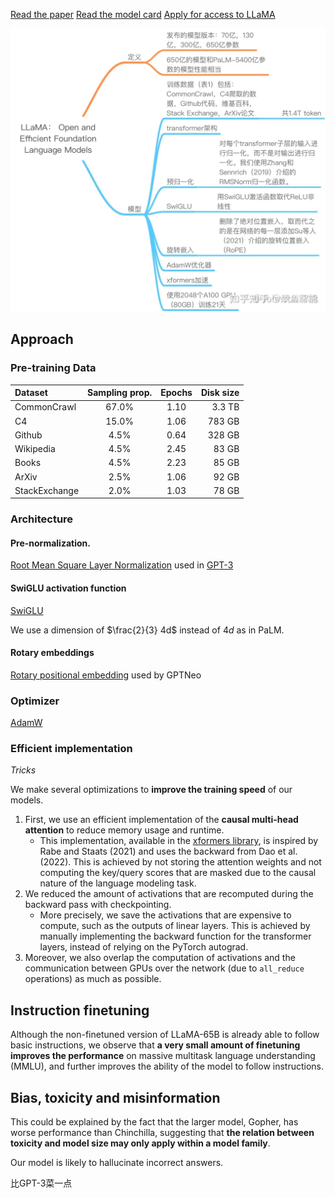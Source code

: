 
[Read the paper](https://arxiv.org/abs/2302.13971)
[Read the model card](https://github.com/facebookresearch/llama/blob/main/MODEL_CARD.md)
[Apply for access to LLaMA](https://docs.google.com/forms/d/e/1FAIpQLSfqNECQnMkycAp2jP4Z9TFX0cGR4uf7b_fBxjY_OjhJILlKGA/viewform)

![600](Attachments/4.%20Artificial%20intelligence/2.%20Approaches/Artificial%20neural%20network/Transformer/Large%20language%20model/Models/LLaMA/IMG-20240330011953465.png)

## Approach

### Pre-training Data

| Dataset | Sampling prop. | Epochs | Disk size |
| :--- | :---: | :---: | ---: |
| CommonCrawl | 67.0% | 1.10 | 3.3 TB |
| C4 | 15.0% | 1.06 | 783 GB |
| Github | 4.5% | 0.64 | 328 GB |
| Wikipedia | 4.5% | 2.45 | 83 GB |
| Books | 4.5% | 2.23 | 85 GB |
| ArXiv | 2.5% | 1.06 | 92 GB |
| StackExchange | 2.0% | 1.03 | 78 GB |

### Architecture

#### Pre-normalization.

[Root Mean Square Layer Normalization](4.%20Artificial%20intelligence/2.%20Approaches/Artificial%20neural%20network/Normalization.md#Root%20Mean%20Square%20Layer%20Normalization) used in [GPT-3](4.%20Artificial%20intelligence/2.%20Approaches/Artificial%20neural%20network/Transformer/Large%20language%20model/Models/GPT/GPT-123.md)

#### SwiGLU activation function

[SwiGLU](4.%20Artificial%20intelligence/2.%20Approaches/Artificial%20neural%20network/Activation%20function.md#SwiGLU)

We use a dimension of $\frac{2}{3} 4d$ instead of $4d$ as in PaLM.

#### Rotary embeddings

[Rotary positional embedding](4.%20Artificial%20intelligence/2.%20Approaches/Artificial%20neural%20network/Transformer/Position%20embedding.md#Rotary%20positional%20embedding) used by GPTNeo

### Optimizer

[AdamW](2.%20Approaches/Artificial%20neural%20network/Optimizer.md#AdamW)

### Efficient implementation
*Tricks*

We make several optimizations to **improve the training speed** of our models.

1. First, we use an efficient implementation of the **causal multi-head attention** to reduce memory usage and runtime.
	- This implementation, available in the [xformers library](https://github.com/facebookresearch/xformers), is inspired by Rabe and Staats (2021) and uses the backward from Dao et al. (2022). This is achieved by not storing the attention weights and not computing the key/query scores that are masked due to the causal nature of the language modeling task.
2. We reduced the amount of activations that are recomputed during the backward pass with checkpointing.
	- More precisely, we save the activations that are expensive to compute, such as the outputs of linear layers. This is achieved by manually implementing the backward function for the transformer layers, instead of relying on the PyTorch autograd.
3. Moreover, we also overlap the computation of activations and the communication between GPUs over the network (due to `all_reduce` operations) as much as possible.

## Instruction finetuning

Although the non-finetuned version of LLaMA-65B is already able to follow basic instructions, we observe that **a very small amount of finetuning improves the performance** on massive multitask language understanding (MMLU), and further improves the ability of the model to follow instructions.

## Bias, toxicity and misinformation

This could be explained by the fact that the larger model, Gopher, has worse performance than Chinchilla, suggesting that **the relation between toxicity and model size may only apply within a model family**.

Our model is likely to hallucinate incorrect answers.

比GPT-3菜一点


